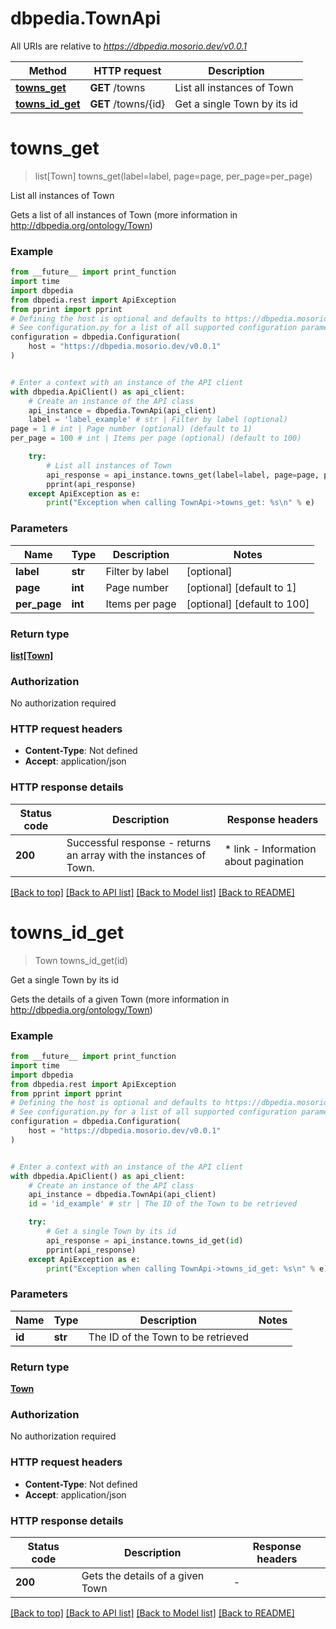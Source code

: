 # dbpedia.TownApi

All URIs are relative to *https://dbpedia.mosorio.dev/v0.0.1*

Method | HTTP request | Description
------------- | ------------- | -------------
[**towns_get**](TownApi.md#towns_get) | **GET** /towns | List all instances of Town
[**towns_id_get**](TownApi.md#towns_id_get) | **GET** /towns/{id} | Get a single Town by its id


# **towns_get**
> list[Town] towns_get(label=label, page=page, per_page=per_page)

List all instances of Town

Gets a list of all instances of Town (more information in http://dbpedia.org/ontology/Town)

### Example

```python
from __future__ import print_function
import time
import dbpedia
from dbpedia.rest import ApiException
from pprint import pprint
# Defining the host is optional and defaults to https://dbpedia.mosorio.dev/v0.0.1
# See configuration.py for a list of all supported configuration parameters.
configuration = dbpedia.Configuration(
    host = "https://dbpedia.mosorio.dev/v0.0.1"
)


# Enter a context with an instance of the API client
with dbpedia.ApiClient() as api_client:
    # Create an instance of the API class
    api_instance = dbpedia.TownApi(api_client)
    label = 'label_example' # str | Filter by label (optional)
page = 1 # int | Page number (optional) (default to 1)
per_page = 100 # int | Items per page (optional) (default to 100)

    try:
        # List all instances of Town
        api_response = api_instance.towns_get(label=label, page=page, per_page=per_page)
        pprint(api_response)
    except ApiException as e:
        print("Exception when calling TownApi->towns_get: %s\n" % e)
```

### Parameters

Name | Type | Description  | Notes
------------- | ------------- | ------------- | -------------
 **label** | **str**| Filter by label | [optional] 
 **page** | **int**| Page number | [optional] [default to 1]
 **per_page** | **int**| Items per page | [optional] [default to 100]

### Return type

[**list[Town]**](Town.md)

### Authorization

No authorization required

### HTTP request headers

 - **Content-Type**: Not defined
 - **Accept**: application/json

### HTTP response details
| Status code | Description | Response headers |
|-------------|-------------|------------------|
**200** | Successful response - returns an array with the instances of Town. |  * link - Information about pagination <br>  |

[[Back to top]](#) [[Back to API list]](../README.md#documentation-for-api-endpoints) [[Back to Model list]](../README.md#documentation-for-models) [[Back to README]](../README.md)

# **towns_id_get**
> Town towns_id_get(id)

Get a single Town by its id

Gets the details of a given Town (more information in http://dbpedia.org/ontology/Town)

### Example

```python
from __future__ import print_function
import time
import dbpedia
from dbpedia.rest import ApiException
from pprint import pprint
# Defining the host is optional and defaults to https://dbpedia.mosorio.dev/v0.0.1
# See configuration.py for a list of all supported configuration parameters.
configuration = dbpedia.Configuration(
    host = "https://dbpedia.mosorio.dev/v0.0.1"
)


# Enter a context with an instance of the API client
with dbpedia.ApiClient() as api_client:
    # Create an instance of the API class
    api_instance = dbpedia.TownApi(api_client)
    id = 'id_example' # str | The ID of the Town to be retrieved

    try:
        # Get a single Town by its id
        api_response = api_instance.towns_id_get(id)
        pprint(api_response)
    except ApiException as e:
        print("Exception when calling TownApi->towns_id_get: %s\n" % e)
```

### Parameters

Name | Type | Description  | Notes
------------- | ------------- | ------------- | -------------
 **id** | **str**| The ID of the Town to be retrieved | 

### Return type

[**Town**](Town.md)

### Authorization

No authorization required

### HTTP request headers

 - **Content-Type**: Not defined
 - **Accept**: application/json

### HTTP response details
| Status code | Description | Response headers |
|-------------|-------------|------------------|
**200** | Gets the details of a given Town |  -  |

[[Back to top]](#) [[Back to API list]](../README.md#documentation-for-api-endpoints) [[Back to Model list]](../README.md#documentation-for-models) [[Back to README]](../README.md)

